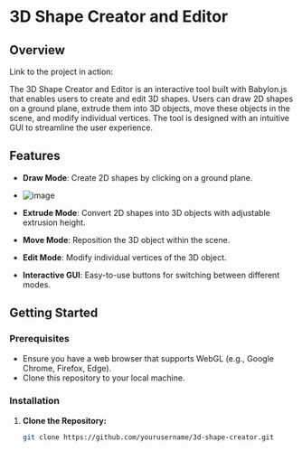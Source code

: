 # 3D Shape Creator and Editor

## Overview
Link to the project in action: 

The 3D Shape Creator and Editor is an interactive tool built with Babylon.js that enables users to create and edit 3D shapes. Users can draw 2D shapes on a ground plane, extrude them into 3D objects, move these objects in the scene, and modify individual vertices. The tool is designed with an intuitive GUI to streamline the user experience.

## Features

- **Draw Mode**: Create 2D shapes by clicking on a ground plane.
- ![image](https://github.com/user-attachments/assets/4a1b715c-5a60-4420-bc8e-7d6bdaa86e1a)

- **Extrude Mode**: Convert 2D shapes into 3D objects with adjustable extrusion height.
- **Move Mode**: Reposition the 3D object within the scene.
- **Edit Mode**: Modify individual vertices of the 3D object.
- **Interactive GUI**: Easy-to-use buttons for switching between different modes.

## Getting Started

### Prerequisites

- Ensure you have a web browser that supports WebGL (e.g., Google Chrome, Firefox, Edge).
- Clone this repository to your local machine.

### Installation

1. **Clone the Repository:**

   ```bash
   git clone https://github.com/yourusername/3d-shape-creator.git
